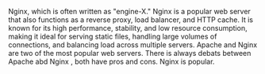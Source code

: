  Nginx, which is often written as "engine-X." Nginx is a popular web server that also functions as a reverse proxy, load balancer, and HTTP cache. It is known for its high performance, stability, and low resource consumption, making it ideal for serving static files, handling large volumes of connections, and balancing load across multiple servers.
 Apache and Nginx are two of the most popular web servers. There is always debats between Apache abd Nginx , both have pros and cons. Nginx is popular.
